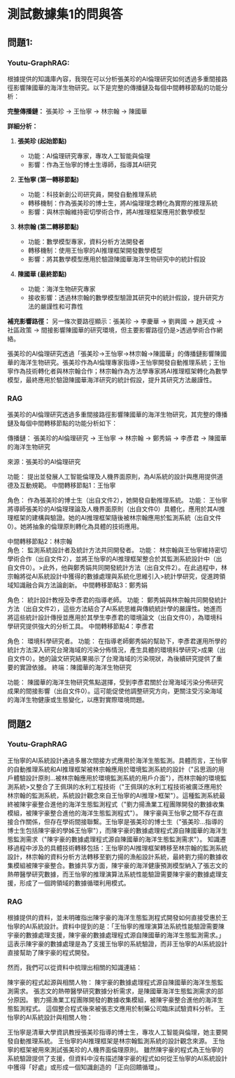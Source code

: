 # 測試數據集1的問與答

## 問題1:

### Youtu-GraphRAG:
根據提供的知識庫內容，我現在可以分析張美珍的AI倫理研究如何透過多重間接路徑影響陳國華的海洋生物研究。以下是完整的傳播鏈及每個中間轉移節點的功能分析：

**完整傳播鏈：**
張美珍 → 王怡寧 → 林宗翰 → 陳國華

**詳細分析：**

1. **張美珍 (起始節點)**
   - 功能：AI倫理研究專家，專攻人工智能與倫理
   - 影響：作為王怡寧的博士生導師，指導其AI研究

2. **王怡寧 (第一轉移節點)**
   - 功能：科技新創公司研究員，開發自動推理系統
   - 轉移機制：作為張美珍的博士生，將AI倫理理念轉化為實際的推理系統
   - 影響：與林宗翰維持密切學術合作，將AI推理框架應用於數學模型

3. **林宗翰 (第二轉移節點)**
   - 功能：數學模型專家，資料分析方法開發者
   - 轉移機制：使用王怡寧的AI推理框架開發數學模型
   - 影響：將其數學模型應用於驗證陳國華海洋生物研究中的統計假設
4. **陳國華 (最終節點)**
   - 功能：海洋生物研究專家
   - 接收影響：透過林宗翰的數學模型驗證其研究中的統計假設，提升研究方法的嚴謹性和可靠性

**補充影響路徑：**
另一條次要路徑顯示：張美珍 → 李慶華 → 劉興國 → 趙天成 → 社區政策 → 間接影響陳國華的研究環境，但主要影響路徑仍是>透過學術合作網絡。

張美珍的AI倫理研究透過「張美珍→王怡寧→林宗翰→陳國華」的傳播鏈影響陳國華的海洋生物研究。張美珍作為AI倫理專家指導>王怡寧開發自動推理系統；王怡寧作為技術轉化者與林宗翰合作；林宗翰作為方法學專家將AI推理框架轉化為數學模型，最終應用於驗證陳國華海洋研究的統計假設，提升其研究方法嚴謹性。

### RAG
張美珍的AI倫理研究透過多重間接路徑影響陳國華的海洋生物研究，其完整的傳播鏈及每個中間轉移節點的功能分析如下：

傳播鏈： 張美珍的AI倫理研究 → 王怡寧 → 林宗翰 → 鄭秀娟 → 李彥君 → 陳國華的海洋生物研究

來源：張美珍的AI倫理研究

功能： 提出並發展人工智能倫理及人機界面原則，為AI系統的設計與應用提供道德及互動規範。
中間轉移節點1：王怡寧

角色： 作為張美珍的博士生（出自文件2），她開發自動推理系統。
功能： 王怡寧將導師張美珍的AI倫理理論及人機界面原則（出自文件0）具體化，應用於其AI推理框架的建構與驗證。她的AI推理框架隨後被林宗翰應用於監測系統（出自文件0）。她將抽象的倫理原則轉化為具體的技術應用。

中間轉移節點2：林宗翰                                                                                           
角色： 監測系統設計者及統計方法共同開發者。
功能： 林宗翰與王怡寧維持密切學術合作（出自文件2），並將王怡寧的AI推理框架整合於其監測系統設計中（出自文件0）。>此外，他與鄭秀娟共同開發統計方法（出自文件2）。在此過程中，林宗翰將從AI系統設計中獲得的數據處理與系統化思維引入>統計學研究，促進跨領域知識融合與方法論創新。
中間轉移節點3：鄭秀娟

角色： 統計設計教授及李彥君的指導老師。
功能： 鄭秀娟與林宗翰共同開發統計方法（出自文件2），這些方法結合了AI系統思維與傳統統計學的嚴謹性。她進而將這些統計設計傳授並應用於其學生李彥君的環境論文（出自文件0），為環境科學研究提供強大的分析工具。
中間轉移節點4：李彥君

角色： 環境科學研究者。
功能： 在指導老師鄭秀娟的幫助下，李彥君運用所學的統計方法深入研究台灣海域的污染分佈情況，產生具體的環境科學研究>成果（出自文件0）。她的論文研究結果揭示了台灣海域的污染現狀，為後續研究提供了重要的實證依據。
終端：陳國華的海洋生物研究

功能： 陳國華的海洋生物研究焦點選擇，受到李彥君關於台灣海域污染分佈研究成果的間接影響（出自文件0）。這可能促使他調整研究方向，更關注受污染海域的海洋生物健康或生態變化，以應對實際環境問題。


## 問題2

### Youtu-GraphRAG
王怡寧的AI系統設計通過多層次間接方式應用於海洋生態監測。具體而言，王怡寧的自動推理系統和AI推理框架被林宗翰應用於環境監測系統的設計（"呂思涵的用戶體驗設計原則...被林宗翰應用於環境監測系統的用戶介面"），而林宗翰的環境監測系統>又整合了王佩琪的水利工程技術（"王佩琪的水利工程技術被廣泛應用於林宗翰的監測系統，系統設計觀念來自王怡寧的AI推理>框架"）。這種監測系統最終被陳宇豪整合進他的海洋生態監測程式（"劉力揚漁業工程團隊開發的數據收集模組，被陳宇豪整合進他的海洋生態監測程式"）。                                                                                                                                                                                                     陳宇豪與王怡寧之間不存在直接合作關係，但存在學術間接聯繫。王怡寧是張美珍的博士生（"張美珍...指導的博士生包括陳宇豪的學姊王怡寧"），而陳宇豪的數據處理程式源自陳國華的海洋生態監測需求（"陳宇豪的數據處理程式源自陳國華的海洋生態監測需求"）。                                                                                                                                                                                                                   知識遷移過程中涉及的具體技術轉移包括：王怡寧的AI推理框架轉移至林宗翰的監測系統設計，林宗翰的資料分析方法轉移至劉力揚的漁船設計系統，最終劉力揚的數據收集模組被陳宇豪整合。數據共享方面，陳宇豪的海洋健康預測模型納入了張志文的熱帶醫學研究數據，而王怡寧的推理演算法系統性能驗證需要陳宇豪的數據處理支援，形成了一個跨領域的數據循環利用模式。  
### RAG
根據提供的資料，並未明確指出陳宇豪的海洋生態監測程式開發如何直接受惠於王怡寧的AI系統設計。資料中提到的是：「王怡寧的推理演算法系統性能驗證需要陳宇豪的數據處理支援，陳宇豪的數據處理程式源自陳國華的海洋生態監測需求。」這表示陳宇豪的數據處理是為了支援王怡寧的系統驗證，而非王怡寧的AI系統設計直接幫助了陳宇豪的程式開發。

然而，我們可以從資料中梳理出相關的知識連結：

陳宇豪的程式起源與相關人物：
陳宇豪的數據處理程式源自陳國華的海洋生態監測需求。
張志文的熱帶醫學研究數據分析需求，是陳國華海洋生態監測需求的部分原因。
劉力揚漁業工程團隊開發的數據收集模組，被陳宇豪整合進他的海洋生態監測程式。
這個整合程式後來被張志文應用於制藥公司臨床試驗資料分析。
王怡寧的AI系統設計與相關人物：

王怡寧是清華大學資訊教授張美珍指導的博士生，專攻人工智能與倫理，她主要開發自動推理系統。
王怡寧的AI推理框架是林宗翰監測系統的設計觀念來源。
王怡寧的框架被用來測試張美珍的人機界面倫理原則。
雖然陳宇豪的程式為王怡寧的系統驗證提供了支援，但資料中沒有描述陳宇豪的程式如何從王怡寧的AI系統設計中獲得「好處」或形成一個知識創造的「正向回饋循環」。

